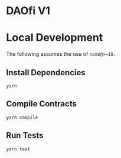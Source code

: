 # DAOfi V1

# Local Development

The following assumes the use of `node@>=10`.

## Install Dependencies

`yarn`

## Compile Contracts

`yarn compile`

## Run Tests

`yarn test`
